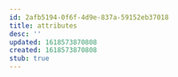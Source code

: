 ```yaml
---
id: 2afb5194-0f6f-4d9e-837a-59152eb37018
title: attributes
desc: ''
updated: 1618573870808
created: 1618573870808
stub: true
---
```



